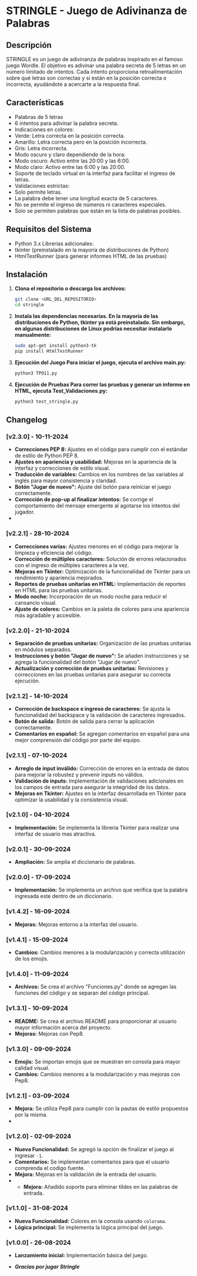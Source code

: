 # STRINGLE - Juego de Adivinanza de Palabras

## Descripción
STRINGLE es un juego de adivinanza de palabras inspirado en el famoso juego Wordle. El objetivo es adivinar una palabra secreta de 5 letras en un número limitado de intentos.
Cada intento proporciona retroalimentación sobre qué letras son correctas y si están en la posición correcta o incorrecta, ayudándote a acercarte a la respuesta final.

## Características
- Palabras de 5 letras
- 6 intentos para adivinar la palabra secreta.
- Indicaciones en colores:
-   Verde: Letra correcta en la posición correcta.
-   Amarillo: Letra correcta pero en la posición incorrecta.
-   Gris: Letra incorrecta.
- Modo oscuro y claro dependiendo de la hora:
- Modo oscuro: Activo entre las 20:00 y las 6:00.
- Modo claro: Activo entre las 6:00 y las 20:00.
- Soporte de teclado virtual en la interfaz para facilitar el ingreso de letras.
- Validaciones estrictas:
- Solo permite letras.
- La palabra debe tener una longitud exacta de 5 caracteres.
- No se permite el ingreso de números ni caracteres especiales.
- Solo se permiten palabras que están en la lista de palabras posibles.

## Requisitos del Sistema
- Python 3.x
Librerías adicionales:
- tkinter (preinstalado en la mayoría de distribuciones de Python)
- HtmlTestRunner (para generar informes HTML de las pruebas)

## Instalación
1. **Clona el repositorio o descarga los archivos:**

   ```bash
   git clone <URL_DEL_REPOSITORIO>
   cd stringle

2. **Instala las dependencias necesarias. En la mayoría de las distribuciones de Python, tkinter ya está preinstalado.
Sin embargo, en algunas distribuciones de Linux podrías necesitar instalarlo manualmente:**

   ```bash
   sudo apt-get install python3-tk
   pip install HtmlTestRunner

3. **Ejecución del Juego
Para iniciar el juego, ejecuta el archivo main.py:**

   ```bash
   python3 TPO11.py

4. **Ejecución de Pruebas
Para correr las pruebas y generar un informe en HTML, ejecuta Test_Validaciones.py:**

   ```bash
   python3 test_stringle.py

## Changelog

### [v2.3.0] - 10-11-2024
- **Correcciones PEP 8:** Ajustes en el código para cumplir con el estándar de estilo de Python PEP 8.
- **Ajustes en apariencia y usabilidad:** Mejoras en la apariencia de la interfaz y correcciones de estilo visual.
- **Traducción de variables:** Cambios en los nombres de las variables al inglés para mayor consistencia y claridad.
- **Botón "Jugar de nuevo":** Ajuste del botón para reiniciar el juego correctamente.
- **Corrección de pop-up al finalizar intentos:** Se corrige el comportamiento del mensaje emergente al agotarse los intentos del jugador.
- 
### [v2.2.1] - 28-10-2024
- **Correcciones varias:** Ajustes menores en el código para mejorar la limpieza y eficiencia del código.
- **Corrección de múltiples caracteres:** Solución de errores relacionados con el ingreso de múltiples caracteres a la vez.
- **Mejoras en Tkinter:** Optimización de la funcionalidad de Tkinter para un rendimiento y apariencia mejorados.
- **Reportes de pruebas unitarias en HTML:** Implementación de reportes en HTML para las pruebas unitarias.
- **Modo noche:** Incorporación de un modo noche para reducir el cansancio visual.
- **Ajuste de colores:** Cambios en la paleta de colores para una apariencia más agradable y accesible.

### [v2.2.0] - 21-10-2024
- **Separación de pruebas unitarias:** Organización de las pruebas unitarias en módulos separados.
- **Instrucciones y botón "Jugar de nuevo":** Se añaden instrucciones y se agrega la funcionalidad del botón "Jugar de nuevo".
- **Actualización y corrección de pruebas unitarias:** Revisiones y correcciones en las pruebas unitarias para asegurar su correcta ejecución.

### [v2.1.2] - 14-10-2024
- **Corrección de backspace e ingreso de caracteres:** Se ajusta la funcionalidad del backspace y la validación de caracteres ingresados.
- **Botón de salida:** Botón de salida para cerrar la aplicación correctamente.
- **Comentarios en español:** Se agregan comentarios en español para una mejor comprensión del código por parte del equipo.

### [v2.1.1] - 07-10-2024
- **Arreglo de input inválido:** Corrección de errores en la entrada de datos para mejorar la robustez y prevenir inputs no válidos.
- **Validación de inputs:** Implementación de validaciones adicionales en los campos de entrada para asegurar la integridad de los datos.
- **Mejoras en Tkinter:** Ajustes en la interfaz desarrollada en Tkinter para optimizar la usabilidad y la consistencia visual.

### [v2.1.0] - 04-10-2024
- **Implementación:** Se implementa la libreria Tkinter para realizar una interfaz de usuario mas atractiva.

### [v2.0.1] - 30-09-2024
- **Ampliación:** Se amplia el diccionario de palabras.

### [v2.0.0] - 17-09-2024
- **Implementación:** Se implementa un archivo que verifica que la palabra ingresada este dentro de un diccionario.

### [v1.4.2] - 16-09-2024
- **Mejoras:** Mejoras entorno a la interfaz del usuario.

### [v1.4.1] - 15-09-2024
- **Cambios:** Cambios menores a la modularización y correcta utilización de los emojis.

### [v1.4.0] - 11-09-2024
- **Archivos:** Se crea el archivo "Funciones.py" donde se agregan las funciones del código y se separan del código principal.

### [v1.3.1] - 10-09-2024
- **README:** Se crea el archivo README para proporcionar al usuario mayor información acerca del proyecto.
- **Mejoras:** Mejoras con Pep8.

### [v1.3.0] - 09-09-2024
- **Emojis:** Se importan emojis que se muestran en consola para mayor calidad visual.
- **Cambios:** Cambios menores a la modularización y mas mejoras con Pep8.

### [v1.2.1] - 03-09-2024
- **Mejora:** Se utiliza Pep8 para cumplir con la pautas de estilo propuestos por la misma.
- 
### [v1.2.0] - 02-09-2024
- **Nueva Funcionalidad:** Se agregó la opción de finalizar el juego al ingresar `-1`.
- **Comentarios:** Se implementan comentarios para que el usuario comprenda el codigo fuente.
- **Mejora:** Mejoras en la validación de la entrada del usuario.
- - **Mejora:** Añadido soporte para eliminar tildes en las palabras de entrada.

### [v1.1.0] - 31-08-2024
- **Nueva Funcionalidad:** Colores en la consola usando `colorama`.
- **Lógica principal:** Se implementa la lógica principal del juego.

### [v1.0.0] - 26-08-2024
- **Lanzamiento inicial:** Implementación básica del juego.

- ***Gracias por jugar Stringle***
